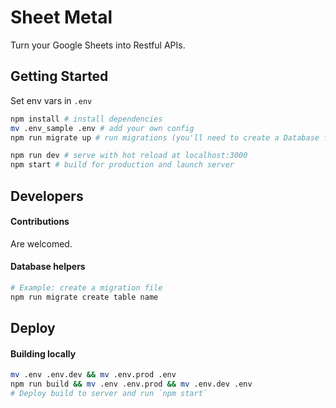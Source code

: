 # Sheet Metal

Turn your Google Sheets into Restful APIs.

## Getting Started

Set env vars in `.env`

```bash
npm install # install dependencies
mv .env_sample .env # add your own config
npm run migrate up # run migrations (you'll need to create a Database first, and put the settings in .env)

npm run dev # serve with hot reload at localhost:3000
npm start # build for production and launch server
```


## Developers

#### Contributions

Are welcomed.

#### Database helpers

```bash
# Example: create a migration file
npm run migrate create table name

```

## Deploy

#### Building locally

```bash
mv .env .env.dev && mv .env.prod .env
npm run build && mv .env .env.prod && mv .env.dev .env
# Deploy build to server and run `npm start`
```